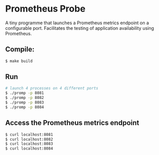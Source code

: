 # Prometheus Probe

A tiny programme that launches a Prometheus metrics endpoint on a configurable port.
Facilitates the testing of application availability using Prometheus.

## Compile:

```bash
$ make build
```

## Run

```bash
# launch 4 processes on 4 different ports
$ ./promp -p 8081
$ ./promp -p 8082
$ ./promp -p 8083
$ ./promp -p 8084
```

## Access the Prometheus metrics endpoint

```bash
$ curl localhost:8081
$ curl localhost:8082
$ curl localhost:8083
$ curl localhost:8084
```